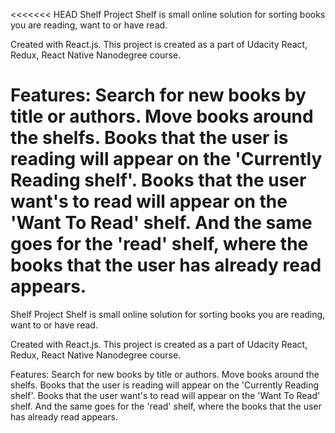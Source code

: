 <<<<<<< HEAD
Shelf Project Shelf is small online solution for sorting books you are reading, want to or have read.

Created with React.js. This project is created as a part of Udacity React, Redux, React Native Nanodegree course.

Features: Search for new books by title or authors. Move books around the shelfs. Books that the user is reading will appear on the 'Currently Reading shelf'. Books that the user want's to read will appear on the 'Want To Read' shelf. And the same goes for the 'read' shelf, where the books that the user has already read appears.
=======
Shelf Project
Shelf is small online solution for sorting books you are reading, want to or have read. 

Created with React.js. This project is created as a part of Udacity React, Redux, React Native Nanodegree course.


Features:
Search for new books by title or authors.
Move books around the shelfs. Books that the user is reading will appear on the 'Currently Reading shelf'. Books that the user want's to read will appear on the 'Want To Read' shelf. And the same goes for the 'read' shelf, where the books that the user has already read appears.

